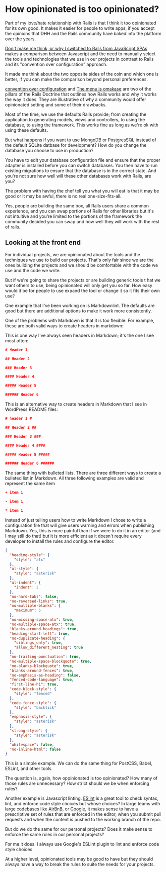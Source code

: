 # How opinionated is too opinionated?

Part of my love/hate relationship with Rails is that I think it too opinionated for its own good. It makes it easier for people to write apps, if you accept the opinions that DHH and the Rails community have baked into the platform over the years.

[Don't make me think, or why I switched to Rails from JavaScript SPAs](https://reviewbunny.app/blog/dont-make-me-think-or-why-i-switched-to-rails-from-javascript-spas) makes a comparison between Javascript and the need to manually select the tools and technologies that we use in our projects in contrast to Rails and its "convention over configuration" approach.

It made me think about the two opposite sides of the coin and which one is better, if you can make the comparison beyond personal preferences.

[convention over configuration](https://rubyonrails.org/doctrine#convention-over-configuration) and [The menu is omakase](https://rubyonrails.org/doctrine#omakase) are two of the pillars of the Rails Doctrine that outlines how Rails works and why it works the way it does. They are illustrative of why a community would offer opinionated setting and some of their drawbacks.

Most of the time, we use the defaults Rails provide; from creating the application to generating models, views and controllers, to using the database, to using the framework. This works fine as long as we're ok with using these defaults.

But what happens if you want to use MongoDB or PostgresSQL instead of the default SQLite datbase for development? How do you change the database you choose to use in production? 

You have to edit your database configuration file and ensure that the proper adapter is installed before you can switch databases. You then have to run existing migrations to ensure that the database is in the correct state. And you're not sure how well will these other databases work with Rails, are you?

The problem with having the chef tell you what you will eat is that it may be good or it may be awful, there is no real one-size-fits-all.

Yes, people are building the same box, all Rails users share a common experience, and you can swap portions of Rails for other libraries but it's not intuitive and you're limited to the portions of the framework the community decided you can swap and how well they will work with the rest of rails.

## Looking at the front end

For individual projects, we are opinionated about the tools and the techniques we use to build our projects. That's only fair since we are the ones building the projects and we should be comfortable with the code we use and the code we write.

But if we're going to share the projects or are building generic tools t hat we want others to use, being opinionated will only get you so far. How easy would it be for people to use expand the tool or change it so it fits their own use?

One example that I've been working on is Markdownlint. The defaults are good but there are additional options to make it work more consistently.

One of the problems with Markdown is that it is too flexible. For example, these are both valid ways to create headers in markdown:

This is one way I've always seen headers in Markdown; it's the one I see most often:

```json
# Header 1

## Header 2

### Header 3

#### Header 4

##### Header 5

###### Header 6
```

This is an alternative way to create headers in Markdown that I see in WordPress README files:

```json
# header 1 #

## Header 2 ##

### Header 3 ###

#### Header 4 ####

##### Header 5 #####

###### Header 6 ######
```

The same thing with bulleted lists. There are three different ways to create a bulleted list in Markdown. All three following examples are valid and represent the same item

```json
+ item 1
```

```json
- item 1
```

```json
* item 1
```

Instead of just telling users how to write Markdown I chose to write a configuration file that will give users warning and errors when publishing Markdown. Yes, this is more painful than if we were to do it in an editor (and I may still do that) but it is more efficient as it doesn't require every developer to install the rules and configure the editor.

```json
{
  "heading-style": {
    "style": "atx"
  },
  "ul-style": {
    "style": "asterisk"
  },
  "ul-indent": {
    "indent": 2
  },
  "no-hard-tabs": false,
  "no-reversed-links": true,
  "no-multiple-blanks": {
    "maximum": 5
  },
  "no-missing-space-atx": true,
  "no-multiple-space-atx": true,
  "blanks-around-headings": true,
  "heading-start-left": true,
  "no-duplicate-heading": {
    "siblings_only": true,
    "allow_different_nesting": true
  },
  "no-trailing-punctuation": true,
  "no-multiple-space-blockquote": true,
  "no-blanks-blockquote": true,
  "blanks-around-fences": true,
  "no-emphasis-as-heading": false,
  "fenced-code-language": true,
  "first-line-h1": true,
  "code-block-style": {
    "style": "fenced"
  },
  "code-fence-style": {
    "style": "backtick"
  },
  "emphasis-style": {
    "style": "asterisk"
  },
  "strong-style": {
    "style": "asterisk"
  },
  "whitespace": false,
  "no-inline-html": false
}
```

This is a simple example. We can do the same thing for PostCSS, Babel, ESLint, and other tools.

The question is, again, how oppinionated is too opinionated? How many of those rules are unnecessary? How strict should we be when enforcing rules?

Another example is Javascript linting. [ESlint](https://eslint.org/) is a great tool to check syntax, lint, and enforce code style choices but whose choices? In large teams with large codebases like [AirBnB](https://github.com/airbnb/javascript#readme), or [Google](https://google.github.io/styleguide/javascriptguide.html), it makes sense to have a prescriptive set of rules that are enforced in the editor, when you submit pull requests and when the content is pushed to the working branch of the repo.

But do we do the same for our personal projects? Does it make sense to enforce the same rules in our personal projects?

For me it does. I always use Google's ESLint plugin to lint and enforce code style choices

At a higher level, opinionated tools may be good to have but they should always have a way to break the rules to suite the needs for your projects.

